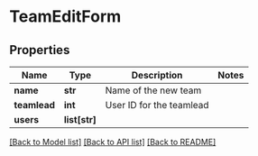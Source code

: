 # TeamEditForm

## Properties
Name | Type | Description | Notes
------------ | ------------- | ------------- | -------------
**name** | **str** | Name of the new team | 
**teamlead** | **int** | User ID for the teamlead | 
**users** | **list[str]** |  | 

[[Back to Model list]](../README.md#documentation-for-models) [[Back to API list]](../README.md#documentation-for-api-endpoints) [[Back to README]](../README.md)



